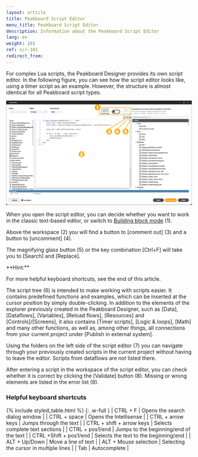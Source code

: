 ```yaml
---
layout: article
title: Peakboard Script Editor
menu_title: Peakboard Script Editor
description: Information about the Peakboard Script Editor
lang: en
weight: 101
ref: scr-101
redirect_from:
---
```


For complex Lua scripts, the Peakboard Designer provides its own script editor.
In the following figure, you can see how the script editor looks like, using a timer script as an example. However, the structure is almost identical for all Peakboard script types.

![Script editor](/assets/images/scripting/editor/en_script-editor-01.png)

When you open the script editor, you can decide whether you want to work in the classic text-based editor, or switch to [Building block mode](/scripting/en-building-blocks.html) (1).

Above the workspace (2) you will find a button to [comment out] (3) and a button to [uncomment] (4).

The magnifying glass button (5) or the key combination [Ctrl+F] will take you to [Search] and [Replace].

<div class="box-tip" markdown="1">
**Hint:**

For more helpful keyboard shortcuts, see the end of this article.
</div>

The script tree (6) is intended to make working with scripts easier. It contains predefined functions and examples, which can be inserted at the cursor position by simply double-clicking. In addition to the elements of the explorer previously created in the Peakboard Designer, such as [Data], [Dataflows], [Variables], [Reload flows], [Resources] and [Controls]/[Screens], it also contains [Timer scripts], [Logic & loops], [Math] and many other functions, as well as, among other things, all connections from your current project under [Publish in external system].

Using the folders on the left side of the script editor (7) you can navigate through your previously created scripts in the current project without having to leave the editor. Scripts from dataflows are not listed there.

After entering a script in the workspace of the script editor, you can check whether it is correct by clicking the [Validate] button (8).
Missing or wrong elements are listed in the error list (9).

### Helpful keyboard shortcuts

{% include styled_table.html %}
{: .w-full }
| CTRL + F                  | Opens the search dialog window            |
| CTRL + space              | Opens the Intellisense                    |
| CTRL + arrow keys         | Jumps through the text                    |
| CTRL + shift + arrow keys | Selects complete text sections            |
| CTRL + pos1/end           | Jumps to the beginning/end of the text    |
| CTRL +Shift + pos1/end    | Selects the text to the beginning/end     |
| ALT + Up/Down             | Move a line of text                       |
| ALT + Mouse selection     | Selecting the cursor in multiple lines    |
| Tab                       | Autocomplete                              |
